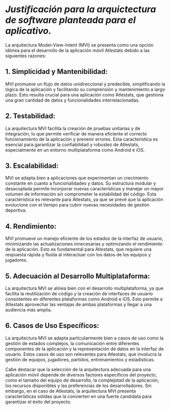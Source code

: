 # *Justificación para la arquictectura de software planteada para el aplicativo.*
La arquitectura Model-View-Intent (MVI) se presenta como una opción idónea para el desarrollo de la aplicación móvil Atlestats debido a las siguientes razones:

## 1. Simplicidad y Mantenibilidad:

MVI promueve un flujo de datos unidireccional y predecible, simplificando la lógica de la aplicación y facilitando su comprensión y mantenimiento a largo plazo. Esto resulta crucial para una aplicación como Atlestats, que gestiona una gran cantidad de datos y funcionalidades interrelacionadas.

## 2. Testabilidad:

La arquitectura MVI facilita la creación de pruebas unitarias y de integración, lo que permite verificar de manera eficiente el correcto funcionamiento de la aplicación y prevenir errores. Esta característica es esencial para garantizar la confiabilidad y robustez de Atlestats, especialmente en un entorno multiplataforma como Android e iOS.

## 3. Escalabilidad:

MVI se adapta bien a aplicaciones que experimentan un crecimiento constante en cuanto a funcionalidades y datos. Su estructura modular y desacoplada permite incorporar nuevas características y manejar un mayor volumen de información sin comprometer la estabilidad del código. Esta característica es relevante para Atlestats, ya que se prevé que la aplicación evolucione con el tiempo para cubrir nuevas necesidades de gestión deportiva.

## 4. Rendimiento:

MVI promueve un manejo eficiente de los estados de la interfaz de usuario, minimizando las actualizaciones innecesarias y optimizando el rendimiento de la aplicación. Esto es fundamental para Atlestats, que requiere una respuesta rápida y fluida al interactuar con los datos de los equipos y jugadores.

## 5. Adecuación al Desarrollo Multiplataforma:

La arquitectura MVI se alinea bien con el desarrollo multiplataforma, ya que facilita la reutilización de código y la creación de interfaces de usuario consistentes en diferentes plataformas como Android e iOS. Esto permite a Atlestats aprovechar las ventajas de ambas plataformas y llegar a una audiencia más amplia.

## 6. Casos de Uso Específicos:

La arquitectura MVI se adapta particularmente bien a casos de uso como la gestión de estados complejos, la comunicación entre diferentes componentes de la aplicación y la representación de datos en la interfaz de usuario. Estos casos de uso son relevantes para Atlestats, que involucra la gestión de equipos, jugadores, partidos, entrenamientos y estadísticas.

Cabe destacar que la selección de la arquitectura adecuada para una aplicación móvil depende de diversos factores específicos del proyecto, como el tamaño del equipo de desarrollo, la complejidad de la aplicación, los recursos disponibles y las preferencias de los desarrolladores. Sin embargo, en el caso de Atlestats, la arquitectura MVI presenta características sólidas que la convierten en una fuerte candidata para garantizar el éxito del proyecto.